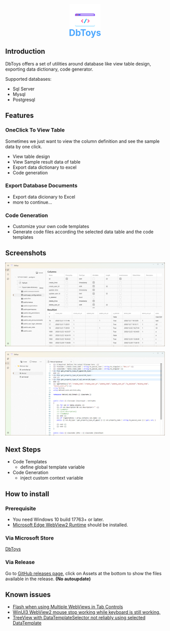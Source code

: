 <div align="center">
   <img alt="logo" src="./src/DbToys.WinUI/Assets/StoreLogo.scale-400.png" height="100px">
   <h1 align="center" style="color:#4da7fd;margin-top:-30px"><b>DbToys</b></h1>
</div>

## Introduction

DbToys offers a set of utilities around database like view table design, exporting data dictionary, code generator.

Supported databases:
 - Sql Server
 - Mysql
 - Postgresql

## Features
###  OneClick To View Table
Sometimes we just want to view the column definition and see the sample data by one click.

- View table design
- View Sample result data of table
- Export data dictionary to excel
- Code generation

### Export Database Documents
- Export data dicionary to Excel
- more to continue...

### Code Generation
- Customize your own code templates
- Generate code files according the selected data table and the code templates 

## Screenshots

![DbToys1](./images/screen1.png)

![DbToys2](./images/screen2.png)

## Next Steps

- Code Templates
	+ define global template variable
- Code Generation
	+ inject custom context variable 

## How to install

### Prerequisite
- You need Windows 10 build 17763+ or later.
- [Microsoft Edge WebView2 Runtime](https://go.microsoft.com/fwlink/p/?LinkId=2124703) should be installed.

### Via Microsoft Store
[DbToys](https://apps.microsoft.com/store/detail/dbtoys/9NKCGCMR2W99)

### Via Release
Go to [GitHub releases page](https://github.com/NeilQ/DbToys/releases), click on Assets at the bottom to show the files available in the release.
**(No autoupdate)**

## Known issues
- [Flash when using Multiple WebViews in Tab Controls](https://github.com/MicrosoftEdge/WebView2Feedback/issues/1412)
- [WinUI3 WebView2 mouse stop working while keyboard is still working.](https://github.com/MicrosoftEdge/WebView2Feedback/issues/3003#issuecomment-1407131599)
- [TreeView with DataTemplateSelector not reliably using selected DataTemplate](https://github.com/microsoft/microsoft-ui-xaml/issues/2121)

